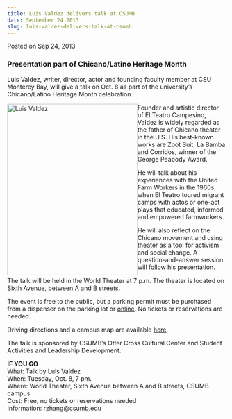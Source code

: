 ```yaml
---
title: Luis Valdez delivers talk at CSUMB
date: September 24 2013
slug: luis-valdez-delivers-talk-at-csumb
---
```


 



<span class="date">Posted on Sep 24, 2013    </span>
<h3>Presentation part of Chicano/Latino Heritage Month</h3>
<p>Luis Valdez, writer, director, actor and founding faculty member
at CSU Monterey Bay, will give a talk on Oct. 8 as part of the
university&#x2019;s Chicano/Latino Heritage Month celebration.</p>
<p><img alt="Luis Valdez" src="https://news.csumb.edu/sites/default/files/65/attachments/news/images/luis_valdez_pic.jpg" style="float:left; width:300px; height:395px">Founder and
artistic director of El Teatro Campesino, Valdez is widely regarded
as the father of Chicano theater in the U.S. His best-known works
are Zoot Suit, La Bamba and Corridos, winner of the George Peabody
Award.</img></p>
<p>He will talk about his experiences with the United Farm Workers
in the 1960s, when El Teatro toured migrant camps with actos or
one-act plays that educated, informed and empowered
farmworkers.</p>
<p>He will also reflect on the Chicano movement and using theater
as a tool for activism and social change. A question-and-answer
session will follow his presentation.</p>
<p>The talk will be held in the World Theater at 7 p.m. The theater
is located on Sixth Avenue, between A and B streets.</p>
<p>The event is free to the public, but a parking permit must be
purchased from a dispenser on the parking lot or <a href="https://parking.csumb.edu/buy-permit" rel="nofollow">online</a>. No
tickets or reservations are needed.</p>
<p>Driving directions and a campus map are available <a href="https://csumb.edu/maps" rel="nofollow">here</a>.&#xA0;</p>
<p>The talk is sponsored by CSUMB&#x2019;s Otter Cross Cultural Center and
Student Activities and Leadership Development.</p>
<p><strong>IF YOU GO</strong><br>
What: Talk by Luis Valdez<br>
When: Tuesday, Oct. 8, 7 pm.<br>
Where: World Theater, Sixth Avenue between A and B streets, CSUMB
campus<br>
Cost: Free, no tickets or reservations needed<br>
Information: <a href="mailto:rzhang@csumb.edu">rzhang@csumb.edu</a></br></br></br></br></br></p>





```
